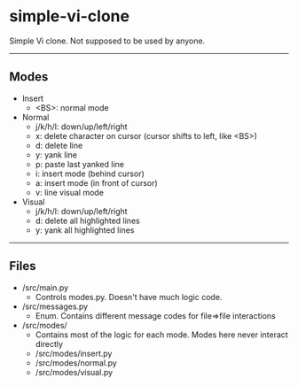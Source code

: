 # simple-vi-clone
Simple Vi clone. Not supposed to be used by anyone.

---

## Modes
- Insert
    - \<BS\>: normal mode
- Normal
    - j/k/h/l: down/up/left/right
    - x: delete character on cursor (cursor shifts to left, like \<BS\>)
    - d: delete line
    - y: yank line
    - p: paste last yanked line
    - i: insert mode (behind cursor)
    - a: insert mode (in front of cursor)
    - v: line visual mode
- Visual
    - j/k/h/l: down/up/left/right
    - d: delete all highlighted lines
    - y: yank all highlighted lines

---

## Files
- /src/main.py
    - Controls modes.py. Doesn't have much logic code.
- /src/messages.py
    - Enum. Contains different message codes for file=>file interactions
- /src/modes/
    - Contains most of the logic for each mode. Modes here never interact directly 
    - /src/modes/insert.py
    - /src/modes/normal.py
    - /src/modes/visual.py
